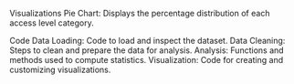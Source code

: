 Visualizations
Pie Chart: Displays the percentage distribution of each access level category.


Code
Data Loading: Code to load and inspect the dataset.
Data Cleaning: Steps to clean and prepare the data for analysis.
Analysis: Functions and methods used to compute statistics.
Visualization: Code for creating and customizing visualizations.
